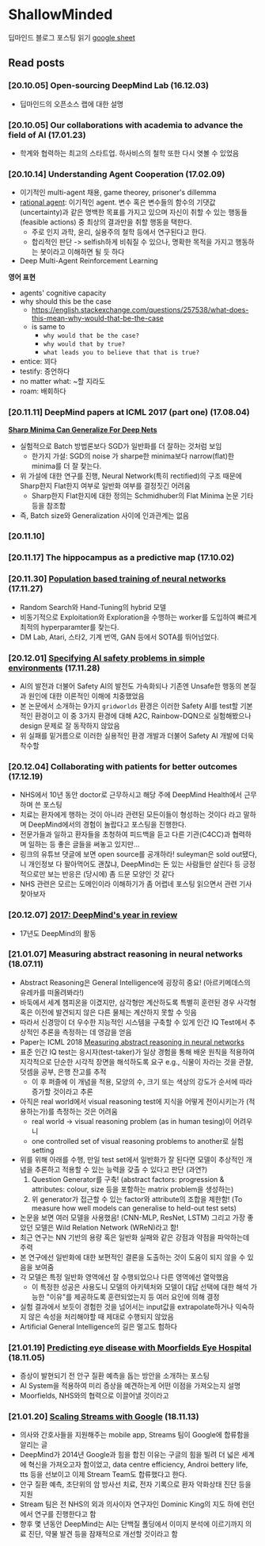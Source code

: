 # ShallowMinded
딥마인드 블로그 포스팅 읽기 [google sheet](https://docs.google.com/spreadsheets/d/1tw2tE6Rwag38DPyCdrKq3GcbZaJ9O9Na0k5hN6A0amY/edit#gid=0)

## Read posts

### [20.10.05] Open-sourcing DeepMind Lab (16.12.03)
- 딥마인드의 오픈소스 랩에 대한 설명

### [20.10.05] Our collaborations with academia to advance the field of AI (17.01.23)
- 학계와 협력하는 최고의 스타트업. 하사비스의 철학 또한 다시 엿볼 수 있었음

### [20.10.14] Understanding Agent Cooperation (17.02.09)
- 이기적인 multi-agent 채용, game theorey, prisoner's dillemma
- [rational agent](https://en.wikipedia.org/wiki/Rational_agent): 이기적인 agent. 변수 혹은 변수들의 함수의 기댓값(uncertainty)과 같은 명백한 목표를 가지고 있으며 자신이 취할 수 있는 행동들 (feasible actions) 중 최상의 결과만을 취할 행동을 택한다.
  - 주로 인지 과학, 윤리, 실용주의 철학 등에서 연구된다고 한다.
  - 합리적인 판단 -> selfish하게 비춰질 수 있으나, 명확한 목적을 가지고 행동하는 봇이라고 이해하면 될 듯 하다
- Deep Multi-Agent Reinforcement Learning


**영어 표현**
- agents' cognitive capacity
- why should this be the case
  - https://english.stackexchange.com/questions/257538/what-does-this-mean-why-would-that-be-the-case
  - is same to
    - `why would that be the case?`
    - `why would that by true?`
    - `what leads you to believe that that is true?`
- entice: 꾀다
- testify: 증언하다
- no matter what: ~할 지라도
- roam: 배회하다

### [20.11.11] DeepMind papers at ICML 2017 (part one) (17.08.04)

[**Sharp Minima Can Generalize For Deep Nets**](https://arxiv.org/abs/1703.04933)
- 실험적으로 Batch 방법론보다 SGD가 일반화를 더 잘하는 것처럼 보임
  - 한가지 가설: SGD의 noise 가 sharpe한 minima보다 narrow(flat)한 minima를 더 잘 찾는다.
- 위 가설에 대한 연구를 진행, Neural Network(특히 rectified)의 구조 때문에 Sharp한지 Flat한지 여부로 일반화 여부를 결정짓긴 어려움
  - Sharp한지 Flat한지에 대한 정의는 Schmidhuber의 Flat Minima 논문 기타 등을 참조함
- 즉, Batch size와 Generalization 사이에 인과관계는 없음

### [20.11.10]

### [20.11.17] The hippocampus as a predictive map (17.10.02)

### [20.11.30] [Population based training of neural networks](https://github.com/jinmang2/Awesome-Papers/blob/master/ShallowMinded/201130_PBT.md) (17.11.27)
- Random Search와 Hand-Tuning의 hybrid 모델
- 비동기적으로 Exploitation와 Exploration을 수행하는 worker를 도입하여 빠르게 최적의 hyperparamter를 찾는다.
- DM Lab, Atari, 스타2, 기계 번역, GAN 등에서 SOTA를 뛰어넘었다.

### [20.12.01] [Specifying AI safety problems in simple environments](https://github.com/jinmang2/Awesome-Papers/blob/master/ShallowMinded/201201_SafetyAI.md) (17.11.28)
- AI의 발전과 더불어 Safety AI의 발전도 가속화되나 기존엔 Unsafe한 행동의 본질과 원인에 대한 이론적인 이해에 치중했었음
- 본 논문에서 소개하는 9가지 `gridworlds` 환경은 이러한 Safety AI를 test할 기본적인 환경이고 이 중 3가지 환경에 대해 A2C, Rainbow-DQN으로 실험해봤으나 design 문제로 잘 동작하지 않았음
- 위 실패를 밑거름으로 이러한 실용적인 환경 개발과 더불어 Safety AI 개발에 더욱 착수할 

### [20.12.04] Collaborating with patients for better outcomes (17.12.19)
- NHS에서 10년 동안 doctor로 근무하시고 해당 주에 DeepMind Health에서 근무하며 쓴 포스팅
- 치료는 환자에게 행하는 것이 아니라 관련된 모든이들이 형성하는 것이다 라고 말하며 DeepMind에서의 경험이 놀랍다고 포스팅을 진행한다.
- 전문가들과 일하고 환자들을 초청하여 피드백을 듣고 다른 기관(C4CC)과 협력하며 일하는 등 좋은 글들을 써놓고 있지만...
- 링크의 유튜브 댓글에 보면 open source를 공개하라! suleyman은 sold out됐다, 니 개인정보 다 팔아먹어도 괜찮냐, DeepMind는 돈 있는 사람들만 살린다 등 긍정적으로만 보는 반응은 (당시에) 좀 드문 모양인 것 같다
- NHS 관련은 모르는 도메인이라 이해하기가 좀 어렵네 포스팅 읽으면서 관련 기사 찾아보자

### [20.12.07] [2017: DeepMind's year in review](https://github.com/jinmang2/Awesome-Papers/blob/master/ShallowMinded/201207_DeepMind's2017.md)
- 17년도 DeepMind의 활동 

### [21.01.07] Measuring abstract reasoning in neural networks (18.07.11)
- Abstract Reasoning은 General Intelligence에 굉장히 중요! (아르키메데스의 유레카를 떠올려봐라!)
- 바둑에서 세계 챔피온을 이겼지만, 삼각형만 계산하도록 특별히 훈련된 경우 사각형 혹은 이전에 발견되지 않은 다른 물체는 계산하지 못할 수 잇음
- 따라서 신경망이 더 우수한 지능적인 시스템을 구축할 수 있게 인간 IQ Test에서 추상적인 추론을 측정하는 데 영감을 얻음
- Paper는 ICML 2018 [Measuring abstract reasoning in neural networks](http://proceedings.mlr.press/v80/santoro18a/santoro18a.pdf)
- 표준 인간 IQ test는 응시자(test-taker)가 일상 경험을 통해 배운 원칙을 적용하여 지각적으로 단순한 시각적 장면을 해석하도록 요구 e.g., 식물이 자라는 것을 관찰, 덧셈을 공부, 은행 잔고를 추적
  - 이 후 퍼즐에 이 개념을 적용, 모양의 수, 크기 또는 색상의 강도가 순서에 따라 증가할 것이라고 추론
- 아직은 real world에서 visual reasoning test에 지식을 어떻게 전이시키는가 (적용하는가)를 측정하는 것은 어려움
  - real world -> visual reasoning problem (as in human tesing)이 어려우니
  - one controlled set of visual reasoning problems to another로 실험 setting
- 위를 위해 아래를 수행, 만일 test set에서 일반화가 잘 된다면 모델이 추상적인 개념을 추론하고 적용할 수 있는 능력을 갖출 수 있다고 판단 (과연?)
  1. Question Generator를 구축! (abstract factors: progression & attributes: colour, size 등을 포함하는 matrix problem을 생성하는)
  2. 위 generator가 접근할 수 있는 factor와 attribute의 조합을 제한함! (To measure how well models can generalise to held-out test sets)
- 논문을 보면 여러 모델을 사용했음! (CNN-MLP, ResNet, LSTM) 그리고 가장 좋았던 모델은 Wild Relation Network (WReN)라고 함!
- 최근 연구는 NN 기반의 용량 혹은 일반화 실패와 같은 강점과 약점을 파악하는데 주력
- 본 연구에선 일반화에 대한 보편적인 결론을 도출하는 것이 도움이 되지 않을 수 있음을 보여줌
- 각 모델은 특정 일반화 영역에선 잘 수행되었으나 다른 영역에선 열악했음
  - 이 특정한 성공은 사용도니 모델의 아키텍처와 모델이 대답 선택에 대한 해석 가능한 "이유"를 제공하도록 훈련되었는지 등 여러 요인에 의해 결정
- 실험 결과에서 보듯이 경험한 것을 넘어서는 input값을 extrapolate하거나 익숙하지 않은 속성을 처리해야할 때 제대로 수행되지 않았음
- Artificial General Intelligence의 길은 멀고도 험하다

### [21.01.19] [Predicting eye disease with Moorfields Eye Hospital](https://deepmind.com/blog/article/predicting-eye-disease-moorfields) (18.11.05)
- 증상이 발현되기 전 안구 질환 예측을 돕는 방안을 소개하는 포스팅
- AI System을 적용하여 미리 증상을 예견하는게 어떤 이점을 가져오는지 설명
- Moorfields, NHS와의 협력으로 이끌어낼 것이라고 

### [21.01.20] [Scaling Streams with Google](https://deepmind.com/blog/announcements/scaling-streams-google) (18.11.13)
- 의사와 간호사들을 지원해주는 mobile app, Streams 팀이 Google에 합류함을 알리는 글
- DeepMind가 2014년 Google과 힘을 합친 이유는 구글의 힘을 빌려 더 넓은 세계에 혁신을 가져오고자 함이었고, data centre efficiency, Androi bettery life, tts 등을 선보이고 이제 Stream Team도 합류했다고 한다.
- 안구 질환 예측, 초단위의 암 방사선 치료, 전자 기록으로 환자 악화상태 진단 등을 지원
- Stream 팀은 전 NHS의 외과 의사이자 연구자인 Dominic King의 지도 하에 런던에서 연구를 진행한다고 함
- 향후 몇 년동안 DeepMind는 AI는 단백질 폴딩에서 이미지 분석에 이르기까지 의료 진단, 약물 발견 등을 잠재적으로 개선할 것이라고 함
